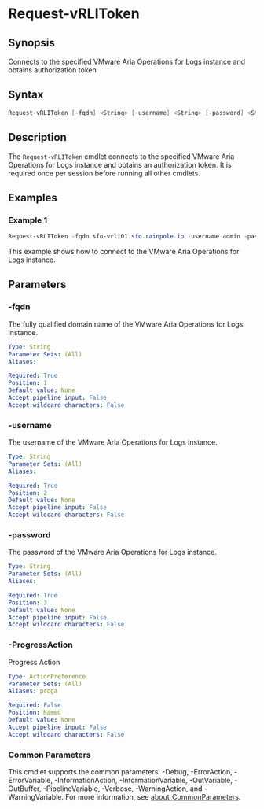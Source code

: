 # Request-vRLIToken

## Synopsis

Connects to the specified VMware Aria Operations for Logs instance and obtains authorization token

## Syntax

```powershell
Request-vRLIToken [-fqdn] <String> [-username] <String> [-password] <String> [-ProgressAction <ActionPreference>] [<CommonParameters>]
```

## Description

The `Request-vRLIToken` cmdlet connects to the specified VMware Aria Operations for Logs instance and obtains an
authorization token.
It is required once per session before running all other cmdlets.

## Examples

### Example 1

```powershell
Request-vRLIToken -fqdn sfo-vrli01.sfo.rainpole.io -username admin -password VMw@re1!
```

This example shows how to connect to the VMware Aria Operations for Logs instance.

## Parameters

### -fqdn

The fully qualified domain name of the VMware Aria Operations for Logs instance.

```yaml
Type: String
Parameter Sets: (All)
Aliases:

Required: True
Position: 1
Default value: None
Accept pipeline input: False
Accept wildcard characters: False
```

### -username

The username of the VMware Aria Operations for Logs instance.

```yaml
Type: String
Parameter Sets: (All)
Aliases:

Required: True
Position: 2
Default value: None
Accept pipeline input: False
Accept wildcard characters: False
```

### -password

The password of the VMware Aria Operations for Logs instance.

```yaml
Type: String
Parameter Sets: (All)
Aliases:

Required: True
Position: 3
Default value: None
Accept pipeline input: False
Accept wildcard characters: False
```

### -ProgressAction

Progress Action

```yaml
Type: ActionPreference
Parameter Sets: (All)
Aliases: proga

Required: False
Position: Named
Default value: None
Accept pipeline input: False
Accept wildcard characters: False
```

### Common Parameters

This cmdlet supports the common parameters: -Debug, -ErrorAction, -ErrorVariable, -InformationAction, -InformationVariable, -OutVariable, -OutBuffer, -PipelineVariable, -Verbose, -WarningAction, and -WarningVariable. For more information, see [about_CommonParameters](http://go.microsoft.com/fwlink/?LinkID=113216).
